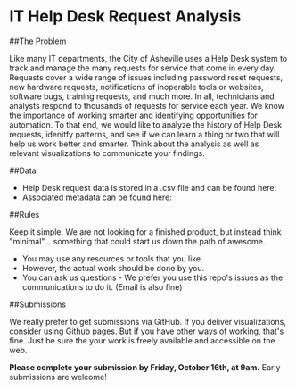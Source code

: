 IT Help Desk Request Analysis
=====

##The Problem

Like many IT departments, the City of Asheville uses a Help Desk system to track and manage the many requests for service that come in every day. Requests cover a wide range of issues including password reset requests, new hardware requests, notifications of inoperable tools or websites, software bugs, training requests, and much more. In all, technicians and analysts respond to thousands of requests for service each year. We know the importance of working smarter and identifying opportunities for automation. To that end, we would like to analyze the history of Help Desk requests, idenitfy patterns, and see if we can learn a thing or two that will help us work better and smarter. Think about the analysis as well as relevant visualizations to communicate your findings.

##Data 

* Help Desk request data is stored in a .csv file and can be found here:  
* Associated metadata can be found here:

##Rules

Keep it simple. We are not looking for a finished product, but instead think "minimal"... something that could start us down the path of awesome.  

* You may use any resources or tools that you like.  
* However, the actual work should be done by you.
* You can ask us questions - We prefer you use this repo's issues as the communications to do it. (Email is also fine)

##Submissions

We really prefer to get submissions via GitHub. If you deliver visualizations, consider using Github pages. But if you have other ways of working, that's fine. Just be sure the your work is freely available and accessible on the web.

**Please complete your submission by Friday, October 16th, at 9am.** Early submissions are welcome!

